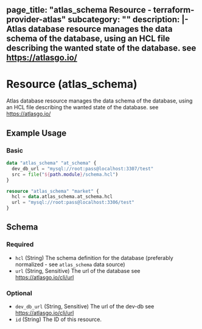 page_title: "atlas_schema Resource - terraform-provider-atlas"
subcategory: ""
description: |-
  Atlas database resource manages the data schema of the database, using an HCL file describing the wanted state of the database. see https://atlasgo.io/
---
<!-- source: https://github.dev/hashicorp/terraform-plugin-docs/blob/main/internal/provider/template.go -->
<!-- Bug: Type and Name are switched -->
# Resource (atlas_schema)

Atlas database resource manages the data schema of the database, using an HCL file describing the wanted state of the database. see https://atlasgo.io/

## Example Usage

### Basic

```terraform
data "atlas_schema" "at_schema" {
  dev_db_url = "mysql://root:pass@localhost:3307/test"
  src = file("${path.module}/schema.hcl")
}

resource "atlas_schema" "market" {
  hcl = data.atlas_schema.at_schema.hcl
  url = "mysql://root:pass@localhost:3306/test"  
}
```

<!-- schema generated by tfplugindocs -->
## Schema

### Required

- `hcl` (String) The schema definition for the database (preferably normalized - see `atlas_schema` data source)
- `url` (String, Sensitive) The url of the database see https://atlasgo.io/cli/url

### Optional

- `dev_db_url` (String, Sensitive) The url of the dev-db see https://atlasgo.io/cli/url
- `id` (String) The ID of this resource.

